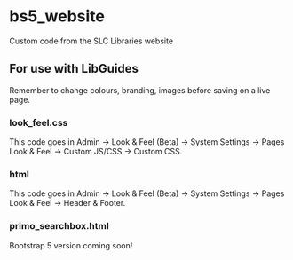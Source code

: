 # bs5_website
Custom code from the SLC Libraries website

## For use with LibGuides
Remember to change colours, branding, images before saving on a live page.

### look_feel.css
This code goes in Admin -> Look & Feel (Beta) -> System Settings -> Pages Look & Feel -> Custom JS/CSS -> Custom CSS.

### html
This code goes in Admin -> Look & Feel (Beta) -> System Settings -> Pages Look & Feel -> Header & Footer.

### primo_searchbox.html
Bootstrap 5 version coming soon!
